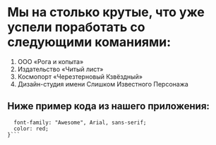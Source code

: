# Мы на столько крутые, что уже успели поработать со следующими команиями:

1. ООО «Рога и копыта»
1. Издательство «Читый лист»
1. Космопорт «Черезтерновый Кзвёздный»
1. Дизайн-студия имени Слишком Известного Персонажа

## Ниже пример кода из нашего приложения:

```.selector {
  font-family: "Awesome", Arial, sans-serif;
  color: red;
}```